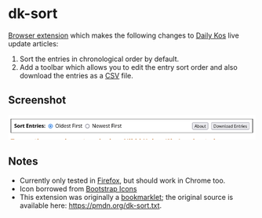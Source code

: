 # dk-sort

[Browser extension][] which makes the following changes to [Daily Kos][]
live update articles:

1. Sort the entries in chronological order by default.
2. Add a toolbar which allows you to edit the entry sort order and also
   download the entries as a [CSV][] file.

## Screenshot

![toolbar screenshot](./shots/toolbar.png)

## Notes

- Currently only tested in [Firefox][], but should work in Chrome too.
- Icon borrowed from [Bootstrap Icons][]
- This extension was originally a [bookmarklet][]; the original source is
  available here: <https://pmdn.org/dk-sort.txt>.

[browser extension]: https://en.wikipedia.org/wiki/Browser_extension
  "Web browser extension."
[Daily Kos]: https://dailykos.com/
  "dailykos.com"
[csv]: https://en.wikipedia.org/wiki/Comma-separated_values
  "Comma-separated value (CSV)"
[bootstrap icons]: https://icons.getbootstrap.com/
  "Bootstrap Icons"
[bookmarklet]: https://en.wikipedia.org/wiki/Bookmarklet
  "Bookmark that contains JavaScript which adds new browser features."
[firefox]: https://mozilla.org/firefox/
  "Firefox web browser"
